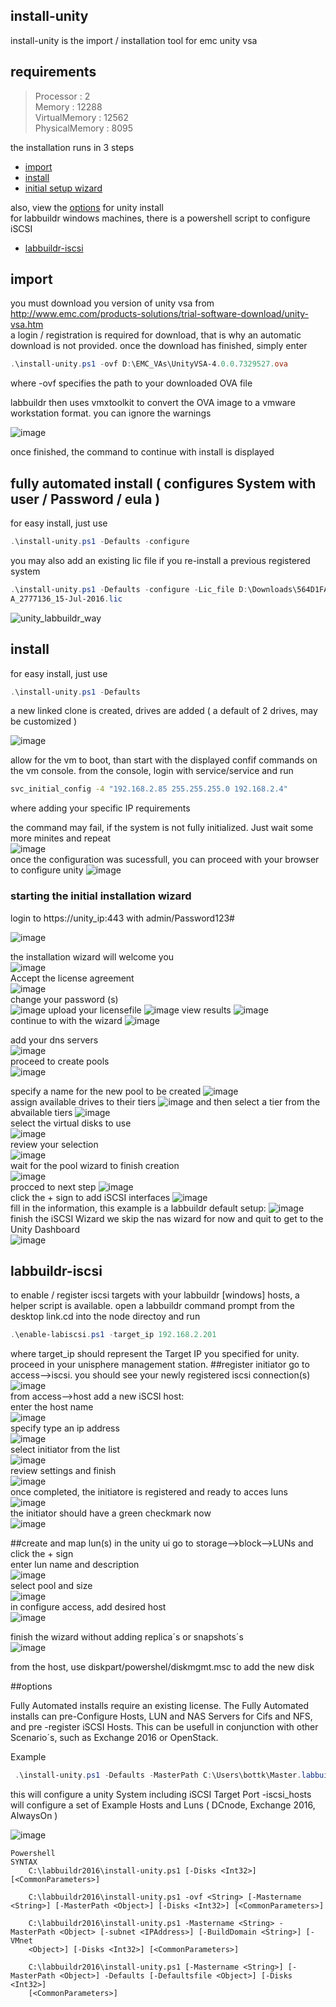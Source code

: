 ## install-unity
install-unity is the import / installation tool for emc unity vsa   
## requirements  
> Processor          : 2  
Memory             : 12288  
VirtualMemory      : 12562  
PhysicalMemory     : 8095     

 
the installation runs in 3 steps
* [import](http://labbuildr.readthedocs.io/en/master/Solutionpacks///install-unity.ps1#import)  
* [install](http://labbuildr.readthedocs.io/en/master/Solutionpacks///install-unity.ps1#install)  
* [initial setup wizard](http://labbuildr.readthedocs.io/en/master/Solutionpacks///install-unity.ps1#starting-the-initial-installation-wizard)

also, view the [options](http://labbuildr.readthedocs.io/en/master/Solutionpacks///install-unity.ps1#options) for unity install  
for labbuildr windows machines, there is a powershell script to configure iSCSI  
* [labbuildr-iscsi](http://labbuildr.readthedocs.io/en/master/Solutionpacks///install-unity.ps1#labbuildr-iscsi)   

## import  
you must download you version of unity vsa from http://www.emc.com/products-solutions/trial-software-download/unity-vsa.htm  
a login / registration is required for download, that is why an automatic download is not provided. 
once the download has finished, simply enter
```Powershell
.\install-unity.ps1 -ovf D:\EMC_VAs\UnityVSA-4.0.0.7329527.ova
```
where -ovf specifies the path to your downloaded OVA file

labbuildr then uses vmxtoolkit to convert the OVA image to a vmware workstation format. you can ignore the warnings

![image](https://cloud.githubusercontent.com/assets/8255007/17103322/17b92e8e-527e-11e6-9e26-560b8059eff5.png)

once finished, the command to continue with install is displayed
## fully automated install ( configures System with user / Password / eula )

for easy install, just use
```Powershell
.\install-unity.ps1 -Defaults -configure 
```
you may also add an existing lic file if you re-install a previous registered system
```Powershell
.\install-unity.ps1 -Defaults -configure -Lic_file D:\Downloads\564D1FA6-F3C4-A7BC-EC74-D7943BC7ABB
A_2777136_15-Jul-2016.lic
```
![unity_labbuildr_way](https://cloud.githubusercontent.com/assets/8255007/17815471/bc0112f8-6634-11e6-9b5d-df075bdd10f4.gif)
## install
for easy install, just use
```Powershell
.\install-unity.ps1 -Defaults
```
a new linked clone is created, drives are added ( a default of 2 drives, may be customized )

![image](https://cloud.githubusercontent.com/assets/8255007/17103417/7b6a2816-527e-11e6-9da7-69a5d8960707.png)

allow for the vm to boot, than start with the displayed confif commands on the vm console.
from the console, login with service/service and run    
```bash
svc_initial_config -4 "192.168.2.85 255.255.255.0 192.168.2.4"
```
where adding your specific IP requirements

the command may fail, if the system is not fully initialized. Just wait some more minites and repeat  
![image](https://cloud.githubusercontent.com/assets/8255007/17103703/eeeabe76-527f-11e6-8c06-04ef201aee98.png)  
once the configuration was sucessfull, you can proceed with your browser to configure unity 
![image](https://cloud.githubusercontent.com/assets/8255007/17103809/68ef5d30-5280-11e6-8aa1-65a9c2a71bdb.png)
  
### starting the initial installation wizard
login to https://unity_ip:443 with admin/Password123#

![image](https://cloud.githubusercontent.com/assets/8255007/17103898/d51ac1fc-5280-11e6-97f7-c340c3524e2e.png)

the installation wizard will welcome you   
![image](https://cloud.githubusercontent.com/assets/8255007/17126207/44063540-52fb-11e6-8c4f-89b95b3ecea0.png)   
Accept the license agreement   
![image](https://cloud.githubusercontent.com/assets/8255007/17126228/76a4b6d4-52fb-11e6-9672-74c9413dd866.png)  
change your password (s)   
![image](https://cloud.githubusercontent.com/assets/8255007/17126237/9070af1e-52fb-11e6-815e-1630f287db54.png)
upload your licensefile
![image](https://cloud.githubusercontent.com/assets/8255007/17126241/98f1e31a-52fb-11e6-974f-154e8e554f57.png)
view results
![image](https://cloud.githubusercontent.com/assets/8255007/17126245/a5f93ef0-52fb-11e6-82c7-04477b04b654.png)  
continue to with the wizard
![image](https://cloud.githubusercontent.com/assets/8255007/17126253/bc8dab88-52fb-11e6-9ba8-19b114facf1f.png)

add your dns servers  
![image](https://cloud.githubusercontent.com/assets/8255007/17126259/c568380e-52fb-11e6-9bc7-11ba1dea7695.png)  
proceed to create pools  
![image](https://cloud.githubusercontent.com/assets/8255007/17126268/e0a57226-52fb-11e6-9851-afbda60a1c5f.png)



specify a name for the new pool to be created
![image](https://cloud.githubusercontent.com/assets/8255007/17126452/bf2357b0-52fd-11e6-9e24-82b1532fdca3.png)  
assign available drives to their tiers
![image](https://cloud.githubusercontent.com/assets/8255007/17126613/1b533c3e-52ff-11e6-88db-b2419d7ba699.png)
and then select a tier from the abvailable tiers
![image](https://cloud.githubusercontent.com/assets/8255007/17126642/4f4834ea-52ff-11e6-96bf-a8a7934376dc.png)  
select the virtual disks to use  
![image](https://cloud.githubusercontent.com/assets/8255007/17126655/7e058710-52ff-11e6-8dae-28c8c2b66918.png)  
review your selection  
![image](https://cloud.githubusercontent.com/assets/8255007/17126663/8aca18bc-52ff-11e6-866b-655d519ce0f9.png)  
wait for the pool wizard to finish creation    
![image](https://cloud.githubusercontent.com/assets/8255007/17126674/a499625c-52ff-11e6-88b2-47c64cee7dc2.png)  
procced to next step
![image](https://cloud.githubusercontent.com/assets/8255007/17126680/ae0fa148-52ff-11e6-92be-d1f03ca6d24b.png)  
click the + sign to add iSCSI interfaces
![image](https://cloud.githubusercontent.com/assets/8255007/17126699/d19c2af0-52ff-11e6-8636-a6cdad2873e3.png)  
fill in the information, this example  is a labbuildr default setup:
![image](https://cloud.githubusercontent.com/assets/8255007/17126707/e558bca2-52ff-11e6-8c5c-38151d435ac4.png)  
finish the iSCSI Wizard
we skip the nas wizard for now and quit to get to the Unity Dashboard  
![image](https://cloud.githubusercontent.com/assets/8255007/17126875/76027af8-5301-11e6-8191-465b2390ddc0.png)

## labbuildr-iscsi
to enable / register iscsi targets with your labbuildr [windows] hosts, a helper script is available. open a labbuildr command prompt from the desktop link.cd into the node directoy and run  
```Powershell
.\enable-labiscsi.ps1 -target_ip 192.168.2.201
```
where target_ip should represent the Target IP you specified for unity.  
proceed in your unisphere management station.
##register initiator
go to access-->iscsi. you should see your newly registered iscsi connection(s)
![image](https://cloud.githubusercontent.com/assets/8255007/17141183/7b2c9424-534b-11e6-891b-06db37479695.png)  
from access-->host add a new iSCSI host:  
enter the host name  
![image](https://cloud.githubusercontent.com/assets/8255007/17142115/3a513366-534f-11e6-937a-4d97abab33a7.png)  
specify type an ip address  
![image](https://cloud.githubusercontent.com/assets/8255007/17142149/5b684698-534f-11e6-822e-fd465ba95376.png)  
select initiator from the list  
![image](https://cloud.githubusercontent.com/assets/8255007/17142184/76d2221e-534f-11e6-8530-feba01cf88f3.png)  
review settings and finish   
![image](https://cloud.githubusercontent.com/assets/8255007/17142254/bb6fd56a-534f-11e6-83e8-7b196c40fbc8.png)  
once completed, the initiatore is registered and ready to acces luns
![image](https://cloud.githubusercontent.com/assets/8255007/17142298/e72d583a-534f-11e6-974e-885df599a507.png)  
the initiator should have a green checkmark now  
![image](https://cloud.githubusercontent.com/assets/8255007/17142303/ec4a9404-534f-11e6-80ba-7e228068e949.png)

##create and map lun(s)
in the unity ui go to storage-->block-->LUNs and click the + sign  
enter lun name and description  
![image](https://cloud.githubusercontent.com/assets/8255007/17150425/b670660e-536f-11e6-937f-4971fc11c3eb.png)  
select pool and size  
![image](https://cloud.githubusercontent.com/assets/8255007/17150650/8523213a-5370-11e6-8a44-7da66bfcb6e2.png)  
in configure access, add desired host  
![image](https://cloud.githubusercontent.com/assets/8255007/17150699/b98547b4-5370-11e6-8981-f18cec8cc139.png)  

finish the wizard without adding replica´s or snapshots´s   
![image](https://cloud.githubusercontent.com/assets/8255007/17150913/93a2ddee-5371-11e6-829d-89de8c3825ca.png)

from the host, use diskpart/powershel/diskmgmt.msc to add the new disk




##options

Fully Automated installs require an existing license. The Fully Automated installs can pre-Configure Hosts, LUN and NAS Servers for Cifs and NFS, and pre -register iSCSI Hosts. This can be usefull in conjunction with other Scenario´s, such as Exchange 2016 or OpenStack.


Example 
```Powershell
 .\install-unity.ps1 -Defaults -MasterPath C:\Users\bottk\Master.labbuildr\UnityVSA-4.0.1.8404134\ -Lic_file .\564d9f7d-aa2a-deb6-569c-fdaa02d2e732_2871812_24-Oct-2016.lic -configure -Disks 6 -iscsi_hosts E2016 -Protocols iscsi
```
this will configure a unity System including iSCSI Target Port
-iscsi_hosts will configure a set of Example Hosts and Luns ( DCnode, Exchange 2016, AlwaysOn )

![image](https://cloud.githubusercontent.com/assets/8255007/19850476/fa0ba09c-9f58-11e6-8259-ea9372c331e4.png)


```
Powershell
SYNTAX
    C:\labbuildr2016\install-unity.ps1 [-Disks <Int32>] [<CommonParameters>]

    C:\labbuildr2016\install-unity.ps1 -ovf <String> [-Mastername <String>] [-MasterPath <Object>] [-Disks <Int32>] [<CommonParameters>]

    C:\labbuildr2016\install-unity.ps1 -Mastername <String> -MasterPath <Object> [-subnet <IPAddress>] [-BuildDomain <String>] [-VMnet
    <Object>] [-Disks <Int32>] [<CommonParameters>]

    C:\labbuildr2016\install-unity.ps1 [-Mastername <String>] [-MasterPath <Object>] -Defaults [-Defaultsfile <Object>] [-Disks <Int32>]
    [<CommonParameters>]
```